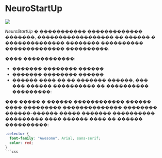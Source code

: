 # NeuroStartUp

![](./logo.png)

*NeuroStartUp* � ����������� ������������� �������, ������������������ �� ������ � �������������� 
 �������� ���������� �������������� ����������.

���� ������������:
* ������� �������� ������
* ������� �������� ������
* ������ ����
�� �� ������� ������, ��� ��� ������ ���������� �� ���������� ���������:

��� ����� � ������
������������ ������ ����
��������� �������������� ��������
������-������ ����� ������� ���������� ���������
���� ������ ���� �� ������ ����������:

```css
.selector {
  font-family: "Awesome", Arial, sans-serif;
  color: red;
}
```css